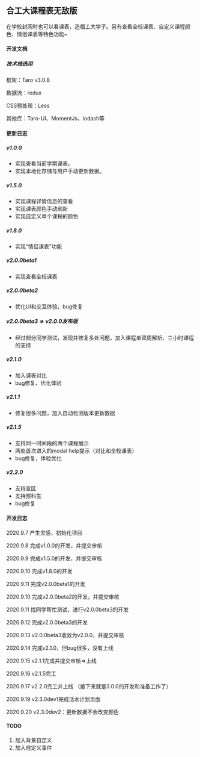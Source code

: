 ## 合工大课程表无敌版

在学校封网时也可以看课表，造福工大学子。另有查看全校课表、自定义课程颜色、情侣课表等特色功能~

#### 开发文档

##### 技术栈选用

框架：Taro v3.0.8

数据流：redux

CSS预处理：Less

其他库：Taro-UI、MomentJs、lodash等


#### 更新日志

##### v1.0.0

- 实现查看当前学期课表。
- 实现本地化存储与用户手动更新数据。

##### v1.5.0

- 实现课程详情信息的查看
- 实现课表颜色手动刷新
- 实现自定义单个课程的颜色

##### v1.8.0

- 实现“情侣课表”功能

##### v2.0.0beta1

- 实现查看全校课表

##### v2.0.0beta2

- 优化UI和交互体验，bug修复

##### v2.0.0beta3 => v2.0.0发布版

- 经过部分同学测试，发现并修复多处问题，加入课程单双周解析、三小时课程的支持

##### v2.1.0

- 加入课表对比
- bug修复、优化体验

##### v2.1.1

- 修复很多问题，加入自动检测版本更新数据

##### v2.1.5

- 支持同一时间段的两个课程展示
- 两处首次进入的modal help提示（对比和全校课表）
- bug修复，体验优化

##### v2.2.0

- 支持宣区
- 支持预科生
- bug修复



#### 开发日志

2020.9.7
产生灵感，初始化项目

2020.9.8
完成v1.0.0的开发，并提交审核

2020.9.9
完成v1.5.0的开发，并提交审核

2020.9.10
完成v1.8.0的开发

2020.9.11
完成v2.0.0beta1的开发

2020.9.10
完成v2.0.0beta2的开发，并提交审核

2020.9.11
找同学帮忙测试，进行v2.0.0beta3的开发

2020.9.12
完成v2.0.0beta3的开发

2020.9.13
v2.0.0beta3收敛为v2.0.0，并提交审核

2020.9.14
完成v2.1.0，但bug很多，没有上线

2020.9.15
v2.1.1完成并提交审核=>上线

2020.9.16
v2.1.5完工

2020.9.17
v2.2.0完工并上线 （接下来就是3.0.0的开发和准备工作了）

2020.9.19
v2.3.0dev1完成活水计划页面

2020.9.20
v2.3.0dev2：更新数据不会改变颜色



#### TODO

1. 加入背景自定义
2. 加入自定义事件

